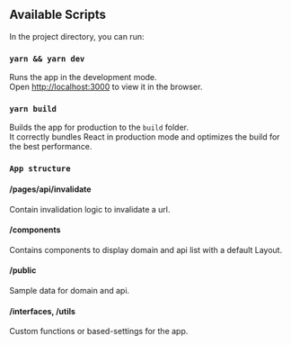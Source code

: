 ## Available Scripts

In the project directory, you can run:

### `yarn && yarn dev`

Runs the app in the development mode.<br />
Open [http://localhost:3000](http://localhost:3000) to view it in the browser.

### `yarn build`

Builds the app for production to the `build` folder.<br />
It correctly bundles React in production mode and optimizes the build for the best performance.

### `App structure`

#### /pages/api/invalidate

Contain invalidation logic to invalidate a url.

#### /components

Contains components to display domain and api list with a default Layout.

#### /public

Sample data for domain and api.

#### /interfaces, /utils

Custom functions or based-settings for the app.
